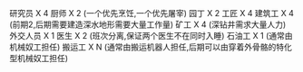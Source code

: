 
研究员 X 4
厨师 X 2 (一个优先烹饪,一个优先屠宰)
园丁 X 2 
工匠 X 4
建筑工 X 4 (前期2,后期需要建造深水地形需要大量工作量)
矿工 X 4 (深钻井需求大量人力)
外交人员 X 1
医生 X 2 (班次分离,保证两个医生不在同时入睡)
石油工 X 1 (通常由机械奴工担任)
搬运工 X N (通常由搬运机器人担任,后期可以由穿着外骨骼的特化型机械奴工担任)






